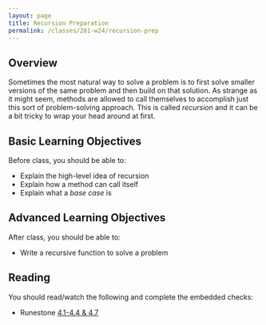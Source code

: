 ```yaml
---
layout: page
title: Recursion Preparation
permalink: /classes/201-w24/recursion-prep
---
```


## Overview
Sometimes the most natural way to solve a problem is to first solve smaller versions of the same problem and then build on that solution.
As strange as it might seem, methods are allowed to call themselves to accomplish just this sort of problem-solving approach.
This is called *recursion* and it can be a bit tricky to wrap your head around at first.

## Basic Learning Objectives
Before class, you should be able to:
* Explain the high-level idea of recursion
* Explain how a method can call itself
* Explain what a *base case* is

## Advanced Learning Objectives
After class, you should be able to:
* Write a recursive function to solve a problem

## Reading
You should read/watch the following and complete the embedded checks:
* Runestone [4.1-4.4 & 4.7](https://moodle.carleton.edu/mod/lti/view.php?id=908522)

